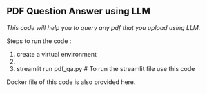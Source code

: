 ## PDF Question Answer using LLM

_This code will help you to query any pdf that you upload using LLM._


Steps to run the code :

1. create a virtual environment
2. <script>pip install -r requirements.txt</script>
3. <scrip>streamlit run pdf_qa.py</script>       # To run the streamlit file use this code


Docker file of this code is also provided here. 
